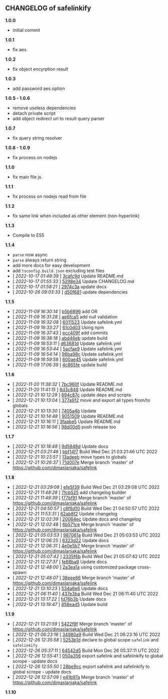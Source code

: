 
## CHANGELOG of safelinkify

**1.0.0**
- initial commit

**1.0.1**
- fix aes

**1.0.2**
- fix object encyrption result

**1.0.3**
- add password aes option

**1.0.5 - 1.0.6**
- remove useless dependencies
- detach private script
- add object redirect url to result query parser

**1.0.7**
- fix query string resolver

**1.0.8 - 1.0.9**
- fix process on nodejs

**1.1.0**
- fix main file js

**1.1.1**
- fix process on nodejs read from file

**1.1.2**
- fix same link when included as other element (non-hyperlink)

**1.1.3**
- Compile to ES5

**1.1.4**
- `parse` now async
- `parse` always return string
- add more docs for easy development
- add `tsconfig.build.json` excluding test files
- [ _2022-10-17 01:49:39_ ] [3cafc9d](https://github.com/dimaslanjaka/safelink/commit/3cafc9d) Update README.md
- [ _2022-10-17 01:55:33_ ] [5298e34](https://github.com/dimaslanjaka/safelink/commit/5298e34) Update CHANGELOG.md 
- [ _2022-10-17 01:58:21_ ] [2974c3a](https://github.com/dimaslanjaka/safelink/commit/2974c3a) update docs
- [ _2022-10-26 09:03:33_ ] [d50f681](https://github.com/dimaslanjaka/safelink/commit/d50f681) update dependencies

**1.1.5**

- [ _2022-11-09 16:30:14_ ] [b5b6896](https://github.com/dimaslanjaka/safelink/commit/b5b6896) add OR
- [ _2022-11-09 16:31:28_ ] [ae6fca5](https://github.com/dimaslanjaka/safelink/commit/ae6fca5) add null validation 
- [ _2022-11-09 16:32:08_ ] [6011523](https://github.com/dimaslanjaka/safelink/commit/6011523) Update safelink.yml
- [ _2022-11-09 16:33:27_ ] [61c0d03](https://github.com/dimaslanjaka/safelink/commit/61c0d03) Using npm 
- [ _2022-11-09 16:37:43_ ] [ecc409f](https://github.com/dimaslanjaka/safelink/commit/ecc409f) add commits 
- [ _2022-11-09 16:38:18_ ] [abd46eb](https://github.com/dimaslanjaka/safelink/commit/abd46eb) update build
- [ _2022-11-09 16:53:11_ ] [d63681d](https://github.com/dimaslanjaka/safelink/commit/d63681d) Update safelink.yml 
- [ _2022-11-09 16:53:44_ ] [5acfae9](https://github.com/dimaslanjaka/safelink/commit/5acfae9) Update safelink.yml 
- [ _2022-11-09 16:54:14_ ] [96ba98c](https://github.com/dimaslanjaka/safelink/commit/96ba98c) Update safelink.yml 
- [ _2022-11-09 16:59:58_ ] [600ae45](https://github.com/dimaslanjaka/safelink/commit/600ae45) Update safelink.yml 
- [ _2022-11-09 17:06:39_ ] [4c865fe](https://github.com/dimaslanjaka/safelink/commit/4c865fe) update build

**1.1.6**

- [ _2022-11-20 11:38:32_ ] [7bc960f](https://github.com/dimaslanjaka/safelink/commit/7bc960f) Update README.md 
- [ _2022-11-20 11:41:15_ ] [8d3c848](https://github.com/dimaslanjaka/safelink/commit/8d3c848) Update README.md 
- [ _2022-12-21 10:12:29_ ] [694c87c](https://github.com/dimaslanjaka/safelink/commit/694c87c) update deps and scripts 
- [ _2022-12-21 10:13:04_ ] [377a912](https://github.com/dimaslanjaka/safelink/commit/377a912) move and export all types from/to globals 
- [ _2022-12-21 10:13:30_ ] [7405a4b](https://github.com/dimaslanjaka/safelink/commit/7405a4b) Update
- [ _2022-12-21 10:14:48_ ] [9051509](https://github.com/dimaslanjaka/safelink/commit/9051509) Update README.md 
- [ _2022-12-21 10:16:11_ ] [3faabe5](https://github.com/dimaslanjaka/safelink/commit/3faabe5) Update README.md
- [ _2022-12-21 10:16:56_ ] [98d00d5](https://github.com/dimaslanjaka/safelink/commit/98d00d5) push release too

**1.1.7**

- [ _2022-12-21 10:18:48_ ] [9d5848d](https://github.com/dimaslanjaka/safelink/commit/9d5848d) Update docs 
- [ _2022-12-21 03:21:46_ ] [bbf14f7](https://github.com/dimaslanjaka/safelink/commit/bbf14f7) Build Wed Dec 21 03:21:46 UTC 2022
- [ _2022-12-21 10:23:57_ ] [13adeeb](https://github.com/dimaslanjaka/safelink/commit/13adeeb) move types to globals 
- [ _2022-12-21 10:26:37_ ] [71d007e](https://github.com/dimaslanjaka/safelink/commit/71d007e) Merge branch 'master' of https://github.com/dimaslanjaka/safelink

**1.1.8**

- [ _2022-12-21 03:29:08_ ] [efe5f39](https://github.com/dimaslanjaka/safelink/commit/efe5f39) Build Wed Dec 21 03:29:08 UTC 2022
- [ _2022-12-21 11:48:28_ ] [7fcb525](https://github.com/dimaslanjaka/safelink/commit/7fcb525) add changelog builder 
- [ _2022-12-21 11:49:39_ ] [f77bf91](https://github.com/dimaslanjaka/safelink/commit/f77bf91) Merge branch 'master' of https://github.com/dimaslanjaka/safelink 
- [ _2022-12-21 04:50:57_ ] [c6f6d10](https://github.com/dimaslanjaka/safelink/commit/c6f6d10) Build Wed Dec 21 04:50:57 UTC 2022 
- [ _2022-12-21 11:53:31_ ] [62ab8f2](https://github.com/dimaslanjaka/safelink/commit/62ab8f2) Update changelog
- [ _2022-12-21 12:02:39_ ] [20064ec](https://github.com/dimaslanjaka/safelink/commit/20064ec) Update docs and changelog 
- [ _2022-12-21 12:02:48_ ] [6b571ce](https://github.com/dimaslanjaka/safelink/commit/6b571ce) Merge branch 'master' of https://github.com/dimaslanjaka/safelink
- [ _2022-12-21 05:03:53_ ] [987061a](https://github.com/dimaslanjaka/safelink/commit/987061a) Build Wed Dec 21 05:03:53 UTC 2022
- [ _2022-12-21 12:06:25_ ] [6323d22](https://github.com/dimaslanjaka/safelink/commit/6323d22) Update docs
- [ _2022-12-21 12:06:31_ ] [4e0e5b7](https://github.com/dimaslanjaka/safelink/commit/4e0e5b7) Merge branch 'master' of https://github.com/dimaslanjaka/safelink 
- [ _2022-12-21 05:07:42_ ] [2335f6b](https://github.com/dimaslanjaka/safelink/commit/2335f6b) Build Wed Dec 21 05:07:42 UTC 2022 
- [ _2022-12-21 12:27:37_ ] [fe68ba9](https://github.com/dimaslanjaka/safelink/commit/fe68ba9) Update docs
- [ _2022-12-21 12:48:00_ ] [2a3ea1a](https://github.com/dimaslanjaka/safelink/commit/2a3ea1a) using customized package cross-spawn
- [ _2022-12-21 12:48:07_ ] [38eee66](https://github.com/dimaslanjaka/safelink/commit/38eee66) Merge branch 'master' of https://github.com/dimaslanjaka/safelink
- [ _2022-12-21 13:10:23_ ] [534a6e6](https://github.com/dimaslanjaka/safelink/commit/534a6e6) Update docs 
- [ _2022-12-21 06:11:40_ ] [437e3ba](https://github.com/dimaslanjaka/safelink/commit/437e3ba) Build Wed Dec 21 06:11:40 UTC 2022 
- [ _2022-12-21 13:17:22_ ] [fd76b3b](https://github.com/dimaslanjaka/safelink/commit/fd76b3b) Update docs
- [ _2022-12-21 13:19:47_ ] [858ead5](https://github.com/dimaslanjaka/safelink/commit/858ead5) Update build 

**1.1.9**

- [ _2022-12-21 13:21:59_ ] [5422f9f](https://github.com/dimaslanjaka/safelink/commit/5422f9f) Merge branch 'master' of https://github.com/dimaslanjaka/safelink
- [ _2022-12-21 06:23:16_ ] [34980a9](https://github.com/dimaslanjaka/safelink/commit/34980a9) Build Wed Dec 21 06:23:16 UTC 2022
- [ _2022-12-26 12:35:58_ ] [5253b1d](https://github.com/dimaslanjaka/safelink/commit/5253b1d) declare to global scope `safelink` and `safelinkify`
- [ _2022-12-26 05:37:11_ ] [64542d5](https://github.com/dimaslanjaka/safelink/commit/64542d5) Build Mon Dec 26 05:37:11 UTC 2022
- [ _2022-12-26 12:55:41_ ] [050a356](https://github.com/dimaslanjaka/safelink/commit/050a356) export safelink and safelinkify to global scrope - update docs
- [ _2022-12-26 12:55:50_ ] [28be9cc](https://github.com/dimaslanjaka/safelink/commit/28be9cc) export safelink and safelinkify to global scrope - update docs
- [ _2022-12-26 12:57:09_ ] [e41b97a](https://github.com/dimaslanjaka/safelink/commit/e41b97a) Merge branch 'master' of https://github.com/dimaslanjaka/safelink

**1.1.10**

